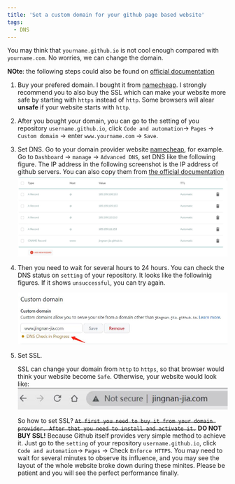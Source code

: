 ```yaml
---
title: 'Set a custom domain for your github page based website'
tags:
  - DNS
---
```


You may think that `yourname.github.io` is not cool enough compared with `yourname.com`. No worries, we can change the domain.

**NOte**: the following steps could also be found on [official documentation](https://docs.github.com/cn/pages/configuring-a-custom-domain-for-your-github-pages-site/managing-a-custom-domain-for-your-github-pages-site?platform=windows)


1. Buy your prefered domain. I bought it from [namecheap](https://www.namecheap.com/). I strongly recommend you to also buy the SSL which can make your website more safe by starting with `https` instead of `http`. Some browsers will alear **unsafe** if your website starts with `http`.
2. After you bought your domain, you can go to the setting of you repository `username.github.io`, click `Code and automation`-> `Pages` -> `Custom domain` -> enter `www.yourname.com` -> `Save`.
3. Set DNS. Go to your domain provider website [namecheap](https://www.namecheap.com/), for example. Go to `Dashboard` -> `manage` -> `Advanced DNS`, set DNS like the following figure. The IP address in the following screenshot is the IP address of github servers. You can also copy them from [the official documentation](https://docs.github.com/cn/pages/configuring-a-custom-domain-for-your-github-pages-site/managing-a-custom-domain-for-your-github-pages-site?platform=windows#:~:text=To%20create%20A%20records%2C%20point%20your%20apex%20domain%20to%20the%20IP%20addresses%20for%20GitHub%20Pages)
   ![set_dns](/images/set_dns_provider.jpg)
5. Then you need to wait for several hours to 24 hours. You can check the DNS status on `setting` of your repository. It looks like the followinig figures. If it shows `unsuccessful`, you can try again.
   
   ![dns_checking](/images/dns_checking.jpg)

6. Set SSL. 
   
   SSL can change your domain from `http` to `https`, so that browser would think your website become `Safe`. Otherwise, your website would look like:
    ![ssl_unsafe](/images/unsafe_ssl.jpg)

   So how to set SSL? <s>`At first you need to buy it from your domain provider. After that you need to install and activate it.`</s> **DO NOT BUY SSL!** Because Github itself provides very simple method to achieve it. Just go to the `setting` of your repository `username.github.io`, click `Code and automation`-> `Pages` -> Check `Enforce HTTPS`. You may need to wait for several minutes to observe its influence, and you may see the layout of the whole website broke down during these minites. Please be patient and you will see the perfect performance finally.

